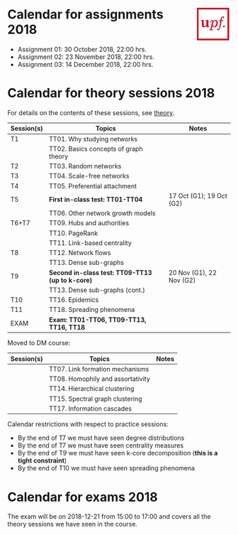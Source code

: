 
# <img src="upf_logo.png" align="right" width="80"/>Calendar for assignments 2018

* Assignment 01: 30 October 2018, 22:00 hrs.
* Assignment 02: 23 November 2018, 22:00 hrs.
* Assignment 03: 14 December 2018, 22:00 hrs.

# Calendar for theory sessions 2018

For details on the contents of these sessions, see [theory](../theory/README.md).

| Session(s)       | Topics                                | Notes |
|------------------|---------------------------------------|-------|
| T1               | TT01. Why studying networks           |       |
|                  | TT02. Basics concepts of graph theory |       |
| T2               | TT03. Random networks                 |       |
| T3               | TT04. Scale-free networks             |       |
| T4               | TT05. Preferential attachment         |       |
| T5               | **First in-class test: TT01-TT04**    | 17 Oct (G1); 19 Oct (G2) |
|                  | TT06. Other network growth models     |       |
| T6+T7            | TT09. Hubs and authorities            |       |
|                  | TT10. PageRank                        |       |
|                  | TT11. Link-based centrality           |       |
| T8               | TT12. Network flows                   |       |
|                  | TT13. Dense sub-graphs                |       |
| T9               | **Second in-class test: TT09-TT13 (up to k-core)**   | 20 Nov (G1), 22 Nov (G2)    |
|                  | TT13. Dense sub-graphs (cont.)        |       |
| T10              | TT16. Epidemics                       |       |
| T11              | TT18. Spreading phenomena             |       |
| EXAM             | **Exam: TT01-TT06, TT09-TT13, TT16, TT18**                   |       |

Moved to DM course:

| Session(s)       | Topics                                | Notes |
|------------------|---------------------------------------|-------|
|                  | TT07. Link formation mechanisms       |       |
|                  | TT08. Homophily and assortativity     |       |
|                  | TT14. Hierarchical clustering         |       |
|                  | TT15. Spectral graph clustering       |       |
|                  | TT17. Information cascades            |       |

Calendar restrictions with respect to practice sessions:

* By the end of T7 we must have seen degree distributions
* By the end of T7 we must have seen centrality measures
* By the end of T9 we must have seen k-core decomposition (**this is a tight constraint**)
* By the end of T10 we must have seen spreading phenomena

# Calendar for exams 2018

The exam will be on 2018-12-21 from 15:00 to 17:00 and covers all the theory sessions we have seen in the course.
